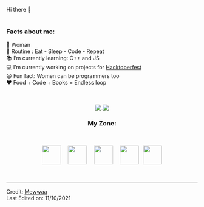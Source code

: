 <!--

### Hi there 👋





**Mewwaa/Mewwaa** is a ✨ _special_ ✨ repository because its `README.md` (this file) appears on your GitHub profile.

Here are some ideas to get you started:

- 🔭 I’m currently working on ...
- 🌱 I’m currently learning ...
- 👯 I’m looking to collaborate on ...
- 🤔 I’m looking for help with ...
- 💬 Ask me about ...
- 📫 How to reach me: ...
- 😄 Pronouns: ...
- ⚡ Fun fact: ...
-->


Hi there :wave: <br>
<br>
### Facts about me:<br>
👧 Woman<br>
🔄 Routine : Eat - Sleep - Code - Repeat<br>
📚 I’m currently learning: C++ and JS<br>
💻 I’m currently working on projects for <a href="https://hacktoberfest.digitalocean.com/">Hacktoberfest</a><br>
😆 Fun fact: Women can be programmers too<br>
❤️ Food + Code + Books = Endless loop<br>
<br><br>
<div align="center">
 <a href="https://github.com/Mewwaa">
  <img align="center" src="https://github-readme-stats.vercel.app/api?username=Mewwaa&theme=buefy-dark&show_icons=true" />
</a>
<a href="https://github.com/Mewwaa">
  <img align="center" src="https://github-readme-streak-stats.herokuapp.com/?user=Mewwaa&theme=buefy-dark" />
</a>
<br>
 
### My Zone:
 <br>
<p align="center">
  <code> <img height="50" src="https://www.vectorlogo.zone/logos/javascript/javascript-horizontal.svg"> </code> 
  <code> <img height="50" src="https://www.vectorlogo.zone/logos/nodejs/nodejs-horizontal.svg"> </code>
  <code> <img height="50" src="https://www.vectorlogo.zone/logos/python/python-horizontal.svg"> </code>
  <code> <img height="50" src="https://www.vectorlogo.zone/logos/w3_html5/w3_html5-ar21.svg"></code>
  <code> <img height="50" src="https://www.vectorlogo.zone/logos/w3_css/w3_css-ar21.svg"> </code>
  </p><br>
 </div> 
 </div> 


------

Credit: [Mewwaa](https://github.com/Mewwaa) <br>
Last Edited on: 11/10/2021
